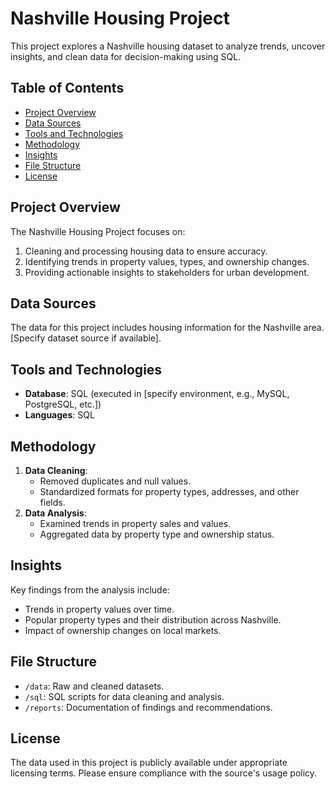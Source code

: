 # Nashville Housing Project

This project explores a Nashville housing dataset to analyze trends, uncover insights, and clean data for decision-making using SQL.

## Table of Contents
- [Project Overview](#project-overview)
- [Data Sources](#data-sources)
- [Tools and Technologies](#tools-and-technologies)
- [Methodology](#methodology)
- [Insights](#insights)
- [File Structure](#file-structure)
- [License](#license)

## Project Overview
The Nashville Housing Project focuses on:
1. Cleaning and processing housing data to ensure accuracy.
2. Identifying trends in property values, types, and ownership changes.
3. Providing actionable insights to stakeholders for urban development.

## Data Sources
The data for this project includes housing information for the Nashville area. [Specify dataset source if available].

## Tools and Technologies
- **Database**: SQL (executed in [specify environment, e.g., MySQL, PostgreSQL, etc.])
- **Languages**: SQL

## Methodology
1. **Data Cleaning**:
   - Removed duplicates and null values.
   - Standardized formats for property types, addresses, and other fields.
2. **Data Analysis**:
   - Examined trends in property sales and values.
   - Aggregated data by property type and ownership status.

## Insights
Key findings from the analysis include:
- Trends in property values over time.
- Popular property types and their distribution across Nashville.
- Impact of ownership changes on local markets.

## File Structure
- `/data`: Raw and cleaned datasets.
- `/sql`: SQL scripts for data cleaning and analysis.
- `/reports`: Documentation of findings and recommendations.

## License
The data used in this project is publicly available under appropriate licensing terms. Please ensure compliance with the source's usage policy.
